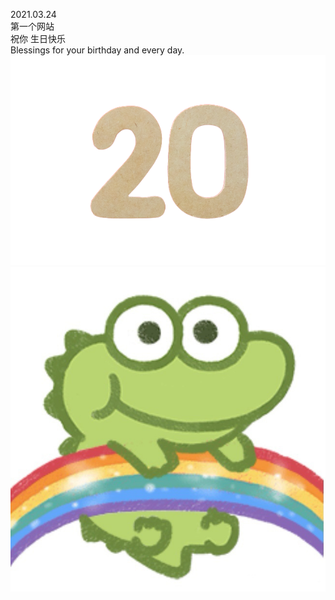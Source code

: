 2021.03.24  
第一个网站  
祝你 
生日快乐  
Blessings for your birthday and every day. 
![](https://github.com/JackeyLau1/HappyBirthdaySally.github.io/blob/gh-pages/20.png)![](https://github.com/JackeyLau1/HappyBirthdaySally.github.io/blob/main/111111.jpg)
